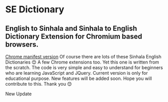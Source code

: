 # SE Dictionary
## English to Sinhala and Sinhala to English Dictionary Extension for Chromium based browsers.
[Chrome manifest version](https://img.shields.io/badge/Chrome-manifest%20version%202.0-brightgreen)
Of course there are lots of these Sinhala English Dictionaries :blush: A few Chrome extensions too. Yet this one is written from the scratch. The code is very simple and easy to understand for beginners who are learning JavaScript and JQuery. Current version is only for educational purpose. New features will be added soon. Hope you will contribute to this. Thank you :blush:

New Update
